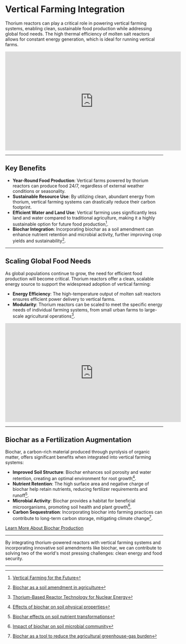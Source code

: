 # Vertical Farming Integration

Thorium reactors can play a critical role in powering vertical farming systems, enabling clean, sustainable food production while addressing global food needs. The high thermal efficiency of molten salt reactors allows for constant energy generation, which is ideal for running vertical farms.

<iframe width="560" height="315" src="https://www.youtube.com/embed/J4SaSfnHK3I" title="YouTube video player" frameborder="0" allow="accelerometer; autoplay; clipboard-write; encrypted-media; gyroscope; picture-in-picture" allowfullscreen></iframe>

---

## Key Benefits

- **Year-Round Food Production**: Vertical farms powered by thorium reactors can produce food 24/7, regardless of external weather conditions or seasonality.
- **Sustainable Resource Use**: By utilizing clean, abundant energy from thorium, vertical farming systems can drastically reduce their carbon footprint.
- **Efficient Water and Land Use**: Vertical farming uses significantly less land and water compared to traditional agriculture, making it a highly sustainable option for future food production[^1].
- **Biochar Integration**: Incorporating biochar as a soil amendment can enhance nutrient retention and microbial activity, further improving crop yields and sustainability[^2].

---

## Scaling Global Food Needs

As global populations continue to grow, the need for efficient food production will become critical. Thorium reactors offer a clean, scalable energy source to support the widespread adoption of vertical farming:

- **Energy Efficiency**: The high-temperature output of molten salt reactors ensures efficient power delivery to vertical farms.
- **Modularity**: Thorium reactors can be scaled to meet the specific energy needs of individual farming systems, from small urban farms to large-scale agricultural operations[^3].

<iframe width="560" height="315" src="https://www.youtube.com/embed/O1tktyF0-Yw" title="YouTube video player" frameborder="0" allow="accelerometer; autoplay; clipboard-write; encrypted-media; gyroscope; picture-in-picture" allowfullscreen></iframe>

---

## Biochar as a Fertilization Augmentation

Biochar, a carbon-rich material produced through pyrolysis of organic matter, offers significant benefits when integrated into vertical farming systems:

- **Improved Soil Structure**: Biochar enhances soil porosity and water retention, creating an optimal environment for root growth[^4].
- **Nutrient Retention**: The high surface area and negative charge of biochar help retain nutrients, reducing fertilizer requirements and runoff[^5].
- **Microbial Activity**: Biochar provides a habitat for beneficial microorganisms, promoting soil health and plant growth[^6].
- **Carbon Sequestration**: Incorporating biochar into farming practices can contribute to long-term carbon storage, mitigating climate change[^7].

<a href="#" data-md="markdown/ai-systems/biochar-production.md" class="button">Learn More About Biochar Production</a>

---

By integrating thorium-powered reactors with vertical farming systems and incorporating innovative soil amendments like biochar, we can contribute to solving two of the world's most pressing challenges: clean energy and food security.

---

[^1]: [Vertical Farming for the Future](https://www.usda.gov/media/blog/2018/08/14/vertical-farming-future)
[^2]: [Biochar as a soil amendment in agriculture](https://www.sciencedirect.com/science/article/pii/S2666765721000119)
[^3]: [Thorium-Based Reactor Technology for Nuclear Energy](https://www.iaea.org/newscenter/news/thorium-based-reactor-technology-for-nuclear-energy)
[^4]: [Effects of biochar on soil physical properties](https://www.sciencedirect.com/science/article/pii/S0016706116302907)
[^5]: [Biochar effects on soil nutrient transformations](https://link.springer.com/chapter/10.1007/978-3-319-25190-7_2)
[^6]: [Impact of biochar on soil microbial community](https://www.sciencedirect.com/science/article/pii/S0048969720359738)
[^7]: [Biochar as a tool to reduce the agricultural greenhouse-gas burden](https://www.nature.com/articles/s41598-017-15213-y)